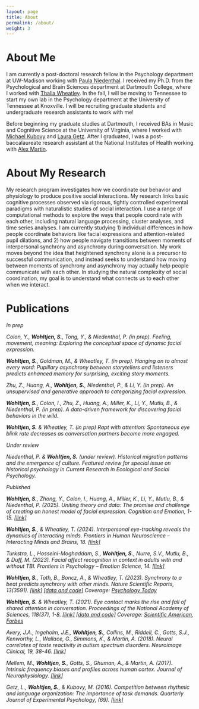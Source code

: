 ```yaml
---
layout: page
title: About
permalink: /about/
weight: 3
---
```


# **About Me**

I am currently a post-doctoral research fellow in the Psychology department at UW-Madison working with <a href="https://www.niedenthalemotionslab.com/">Paula Niedenthal</a>. I received my Ph.D. from the Psychological and Brain Sciences department at Dartmouth College, where I worked with <a href="http://www.wheatlab.com/">Thalia Wheatley</a>. In the fall, I will be moving to Tennessee to start my own lab in the Psychology department at the University of Tennessee at Knoxville. I will be recruiting graduate students and undergraduate research assistants to work with me! 

Before beginning my graduate studies at Dartmouth, I received BAs in Music and Cognitive Science at the University of Virginia, where I worked with <a href="https://psychology.as.virginia.edu/people/profile/mk9y">Michael Kubovy</a> and <a href="https://sites.google.com/site/lauramariegetz/">Laura Getz</a>. After I graduated, I was a post-baccalaureate research assistant at the National Institutes of Health working with <a href="https://www.nimh.nih.gov/research/research-conducted-at-nimh/principal-investigators/alex-martin">Alex Martin</a>. 

# **About My Research**

My research program investigates how we coordinate our behavior and physiology to produce positive social interactions. My research links basic cognitive processes observed via rigorous, tightly controlled experimental paradigms with naturalistic studies of social interaction. I use a range of computational methods to explore the ways that people coordinate with each other, including natural language processing, cluster analyses, and time series analyses. I am currently studying 1) individual differences in how people coordinate behaviors like facial expressions and attention-related pupil dilations, and 2) how people navigate transitions between moments of interpersonal synchrony and asynchrony during conversation. My work moves beyond the idea that heightened synchrony alone is a precursor to successful communication, and instead seeks to understand how moving between moments of synchrony and asynchrony may actually help people communicate with each other. In studying the natural complexity of social coordination, my goal is to understand what connects us to each other when we interact.

# **Publications**

<i>*In prep*

Colon, Y., **Wohltjen, S.**, Tong, Y., & Niedenthal, P. (in prep). Feeling, movement, meaning: Exploring the conceptual space of dynamic facial expression. 

**Wohltjen, S.**, Goldman, M., & Wheatley, T. (in prep). Hanging on to almost every word: Pupillary asynchrony between storytellers and listeners predicts enhanced memory for surprising, exciting story moments. 

Zhu, Z., Huang, A., **Wohltjen, S.**, Niedenthal, P., & Li, Y. (in prep). An unsupervised and generative approach to categorizing facial expression. 

**Wohltjen, S.**, Colon, I., Zhu, Z., Huang, A., Miller, K., Li, Y., Mutlu, B., & Niedenthal, P. (in prep). A data-driven framework for discovering facial behaviors in the wild.

**Wohltjen, S.** & Wheatley, T. (in prep) Rapt with attention: Spontaneous eye blink rate decreases as conversation partners become more engaged.

<i>*Under review*

Niedenthal, P. & **Wohltjen, S.** (under review). Historical migration patterns and the emergence of culture. Featured review for special issue on historical psychology in Current Research in Ecological and Social Psychology.

<i>*Published*

**Wohltjen, S.**, Zhong, Y., Colon, I., Huang, A., Miller, K., Li, Y., Mutlu, B., & Niedenthal, P. (2025). Uniting theory and data: The promise and challenge of creating an honest model of facial expression. Cognition and Emotion, 1-15. <a href="https://doi.org/10.1080/02699931.2024.2446945">[link]</a>

**Wohltjen, S.**, & Wheatley, T. (2024). Interpersonal eye-tracking reveals the dynamics of interacting minds. Frontiers in Human Neuroscience –Interacting Minds and Brains, 18. <a href="https://www.frontiersin.org/articles/10.3389/fnhum.2024.1356680/full">[link]</a>

Turkstra, L., Hosseini-Moghaddam, S., **Wohltjen, S.**, Nurre, S.V., Mutlu, B., & Duff, M. (2023). Facial affect recognition in context in adults with and without TBI. Frontiers in Psychology – Emotion Science, 14. <a href="https://www.frontiersin.org/journals/psychology/articles/10.3389/fpsyg.2023.1111686/full">[link]</a>

**Wohltjen, S.**, Toth, B., Boncz, A., & Wheatley, T. (2023). Synchrony to a beat predicts synchrony with other minds. Nature Scientific Reports, 13(3591). <a href="https://www.nature.com/articles/s41598-023-29776-6">[link]</a> <a href="https://github.com/sophiewohltjen/individual-attention">[data and code]</a>
Coverage: <a href="https://www.psychologytoday.com/gb/blog/the-sensory-revolution/202003/dont-got-rhythm-what-it-means-to-be-beat-deaf">Psychology Today</a>

**Wohltjen, S.** & Wheatley, T. (2021). Eye contact marks the rise and fall of shared attention in conversation. Proceedings of the National Academy of Sciences, 118(37), 1-8. <a href="https://www.pnas.org/doi/abs/10.1073/pnas.2106645118">[link]</a> <a href="https://github.com/sophiewohltjen/eyeContact-in-conversation">[data and code]</a> 
Coverage: <a href="https://www.scientificamerican.com/article/making-eye-contact-signals-a-new-turn-in-a-conversation/">Scientific American</a>, <a href="https://www.forbes.com/sites/jarretjackson/2022/07/20/is-your-team-in-sync-if-not-it-may-be-time-for-a-game/?sh=1e0f21d974cb">Forbes</a>

Avery, J.A., Ingeholm, J.E., **Wohltjen, S.**, Collins, M., Riddell, C., Gotts, S.J., Kenworthy, L., Wallace, G., Simmons, K., & Martin, A. (2018). Neural correlates of taste reactivity in autism spectrum disorders. Neuroimage Clinical, 19, 38-46. <a href="https://doi.org/10.1016/j.biopsych.2018.02.397">[link]</a>

Mellem, M., **Wohltjen, S.**, Gotts, S., Ghuman, A., & Martin, A. (2017). Intrinsic frequency biases and profiles across human cortex. Journal of Neurophysiology. <a href="https://journals.physiology.org/doi/full/10.1152/jn.00061.2017">[link]</a>

Getz, L., **Wohltjen, S.**, & Kubovy, M. (2016). Competition between rhythmic and language organization: The importance of task demands. Quarterly Journal of Experimental Psychology, (69). <a href="https://doi.org/10.1080/17470218.2016.1173078">[link]</a>

